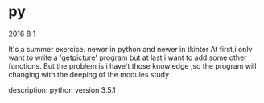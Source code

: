 # py
2016 8 1

It's a summer exercise.
newer in python and newer in tkinter
At first,i only want to write a 'getpicture' program but at last i want to add some other functions.
But the problem is i have't those knowledge ,so the program will changing with the deeping of the modules study

description:
python version 3.5.1
